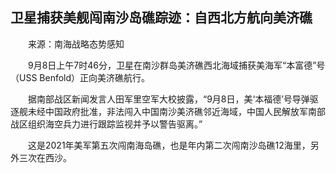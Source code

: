 ## 卫星捕获美舰闯南沙岛礁踪迹：自西北方航向美济礁
　　来源：南海战略态势感知

　　9月8日上午7时46分，卫星在南沙群岛美济礁西北海域捕获美海军“本富德”号（USS Benfold）正向美济礁航行。

　　据南部战区新闻发言人田军里空军大校披露，“9月8日，美‘本福德’号导弹驱逐舰未经中国政府批准，非法闯入中国南沙美济礁邻近海域，中国人民解放军南部战区组织海空兵力进行跟踪监视并予以警告驱离。”

　　这是2021年美军第五次闯南海岛礁，也是年内第二次闯南沙岛礁12海里，另外三次在西沙。

